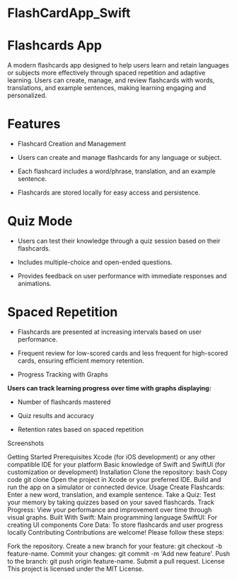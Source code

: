 # FlashCardApp_Swift

# **Flashcards App**

A modern flashcards app designed to help users learn and retain languages or subjects more effectively through spaced repetition and adaptive learning. Users can create, manage, and review flashcards with words, translations, and example sentences, making learning engaging and personalized.

# **Features**

- Flashcard Creation and Management

- Users can create and manage flashcards for any language or subject.

- Each flashcard includes a word/phrase, translation, and an example sentence.

- Flashcards are stored locally for easy access and persistence.

# **Quiz Mode**

- Users can test their knowledge through a quiz session based on their flashcards.

- Includes multiple-choice and open-ended questions.

- Provides feedback on user performance with immediate responses and animations.

# **Spaced Repetition**

 - Flashcards are presented at increasing intervals based on user performance.

  - Frequent review for low-scored cards and less frequent for high-scored cards, ensuring efficient memory retention.

- Progress Tracking with Graphs

**Users can track learning progress over time with graphs displaying:**

- Number of flashcards mastered

- Quiz results and accuracy

- Retention rates based on spaced repetition

Screenshots

Getting Started
Prerequisites
Xcode (for iOS development) or any other compatible IDE for your platform
Basic knowledge of Swift and SwiftUI (for customization or development)
Installation
Clone the repository:
bash
Copy code
git clone <repository-url>
Open the project in Xcode or your preferred IDE.
Build and run the app on a simulator or connected device.
Usage
Create Flashcards: Enter a new word, translation, and example sentence.
Take a Quiz: Test your memory by taking quizzes based on your saved flashcards.
Track Progress: View your performance and improvement over time through visual graphs.
Built With
Swift: Main programming language
SwiftUI: For creating UI components
Core Data: To store flashcards and user progress locally
Contributing
Contributions are welcome! Please follow these steps:

Fork the repository.
Create a new branch for your feature: git checkout -b feature-name.
Commit your changes: git commit -m 'Add new feature'.
Push to the branch: git push origin feature-name.
Submit a pull request.
License
This project is licensed under the MIT License.

